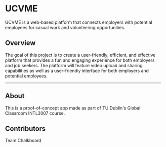 # UCVME
UCVME is a web-based platform that connects employers with potential employees for casual work and volunteering opportunities.

## Overview
The goal of this project is to create a user-friendly, efficient, and effective platform that provides a fun and engaging experience for both employers and job seekers. The platform will feature video upload and sharing capabilities as well as a user-friendly interface for both employers and potential employees.

---

## About
This is a proof-of-concept app made as part of TU Dublin's Global Classroom INTL3007 course.

## Contributors
Team Chalkboard
